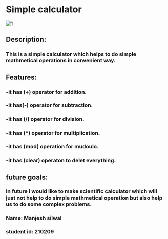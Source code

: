 # Simple calculator
![1](https://user-images.githubusercontent.com/84695191/125804565-ee20d100-badf-4325-a6dc-4622bffc9f93.png)
## Description:
###  This is a simple calculator which helps to do simple mathmetical operations in convenient way.
## Features:
 ### -it has (+) operator for addition.
 ### -it has(-) operator for subtraction.
 ### -it has (/) operator for division.
 ### -it has (*) operator for multiplication.
 ### -it has (mod) operation for mudoulo.
 ### -it has (clear) operaton to delet everything.
## future goals:
 ### In future i would like to make scientific calculator which will just not help to do simple mathmetical operation but also help us to do some complex problems.
 
 
 ### Name: Manjesh silwal
 ### student id: 210209


